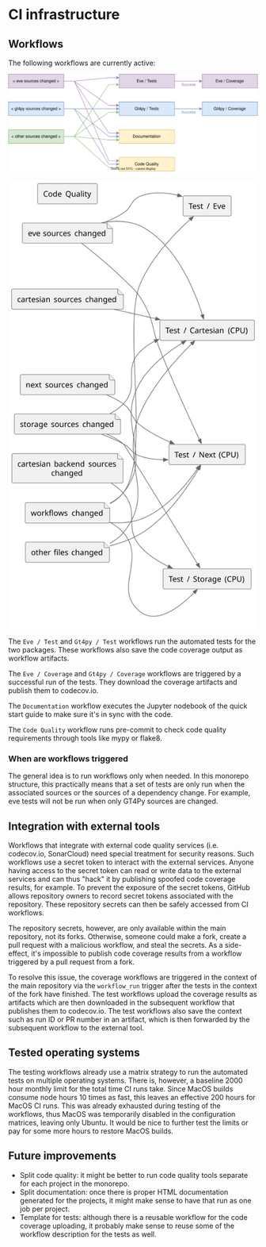 # CI infrastructure

## Workflows

The following workflows are currently active:

![workflows](workflows.drawio.svg)

<!--
@startuml workflows

left to right direction
'
'folder src_eve [
'src/gt4py/eve/*
']
'
'card eve [
'Test / Eve
']
'
'src_eve -[plain]-> eve

!include <C4/C4_Component>

hide stereotype

file src_eve [
eve sources changed
]
file src_car [
cartesian sources changed
]
file src_nxt [
next sources changed
]
file src_sto [
storage sources changed
]
file src_cab [
cartesian backend sources changed
]
file cfg_wfl [
workflows changed
]
file other [
other files changed
]

agent eve [
Test / Eve
]
agent car [
Test / Cartesian (CPU)
]
agent nxt [
Test / Next (CPU)
]
agent sto [
Test / Storage (CPU)
]
agent qua [
Code Quality
]

Lay_R(src_eve, src_car)
Lay_R(src_car, src_nxt)
Lay_R(src_nxt, src_sto)
Lay_R(src_sto, src_cab)
Lay_R(src_cab, cfg_wfl)
Lay_R(cfg_wfl, other)


Rel(src_eve, car, ' ')
Rel(src_car, car, ' ')
Rel(src_sto, car, ' ')
Rel(cfg_wfl, car, ' ')
Rel(other, car, ' ')

Rel(src_eve, eve, ' ')
Rel(cfg_wfl, eve, ' ')

Rel(src_eve, nxt, ' ')
Rel(src_nxt, nxt, ' ')
Rel(src_sto, nxt, ' ')
Rel(cfg_wfl, nxt, ' ')
Rel(other, nxt, ' ')

Rel(src_sto, sto, ' ')
Rel(src_cab, sto, ' ')
Rel(cfg_wfl, sto, ' ')

@enduml
-->
![](workflows.svg)

The `Eve / Test` and `Gt4py / Test` workflows run the automated tests for the two packages. These workflows also save the code coverage output as workflow artifacts.

The `Eve / Coverage` and `Gt4py / Coverage` workflows are triggered by a successful run of the tests. They download the coverage artifacts and publish them to codecov.io.

The `Documentation` workflow executes the Jupyter nodebook of the quick start guide to make sure it's in sync with the code.

The `Code Quality` workflow runs pre-commit to check code quality requirements through tools like mypy or flake8.

### When are workflows triggered

The general idea is to run workflows only when needed. In this monorepo structure, this practically means that a set of tests are only run when the associated sources or the sources of a dependency change. For example, eve tests will not be run when only GT4Py sources are changed.

## Integration with external tools

Workflows that integrate with external code quality services (i.e. codecov.io, SonarCloud) need special treatment for security reasons. Such workflows use a secret token to interact with the external services. Anyone having access to the secret token can read or write data to the external services and can thus "hack" it by publishing spoofed code coverage results, for example. To prevent the exposure of the secret tokens, GitHub allows repository owners to record secret tokens associated with the repository. These repository secrets can then be safely accessed from CI workflows.

The repository secrets, however, are only available within the main repository, not its forks. Otherwise, someone could make a fork, create a pull request with a malicious workflow, and steal the secrets. As a side-effect, it's impossible to publish code coverage results from a workflow triggered by a pull request from a fork.

To resolve this issue, the coverage workflows are triggered in the context of the main repository via the `workflow_run` trigger after the tests in the context of the fork have finished. The test workflows upload the coverage results as artifacts which are then downloaded in the subsequent workflow that publishes them to codecov.io. The test workflows also save the context such as run ID or PR number in an artifact, which is then forwarded by the subsequent workflow to the external tool.

## Tested operating systems

The testing workflows already use a matrix strategy to run the automated tests on multiple operating systems. There is, however, a baseline 2000 hour monthly limit for the total time CI runs take. Since MacOS builds consume node hours 10 times as fast, this leaves an effective 200 hours for MacOS CI runs. This was already exhausted during testing of the workflows, thus MacOS was temporarily disabled in the configuration matrices, leaving only Ubuntu. It would be nice to further test the limits or pay for some more hours to restore MacOS builds.

## Future improvements

- Split code quality: it might be better to run code quality tools separate for each project in the monorepo.
- Split documentation: once there is proper HTML documentation generated for the projects, it might make sense to have that run as one job per project.
- Template for tests: although there is a reusable workflow for the code coverage uploading, it probably make sense to reuse some of the workflow description for the tests as well.

